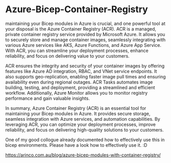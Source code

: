 # Azure-Bicep-Container-Registry

maintaining your Bicep modules in Azure is crucial, and one powerful tool at your disposal is the Azure Container Registry (ACR). ACR is a managed, private container registry service provided by Microsoft Azure. It allows you to securely store and manage container images, seamlessly integrating with various Azure services like AKS, Azure Functions, and Azure App Service. With ACR, you can streamline your deployment processes, enhance reliability, and focus on delivering value to your customers.

ACR ensures the integrity and security of your container images by offering features like Azure AD integration, RBAC, and VNet service endpoints. It also supports geo-replication, enabling faster image pull times and ensuring availability even during regional outages. ACR Tasks automates image building, testing, and deployment, providing a streamlined and efficient workflow. Additionally, Azure Monitor allows you to monitor registry performance and gain valuable insights.

In summary, Azure Container Registry (ACR) is an essential tool for maintaining your Bicep modules in Azure. It provides secure storage, seamless integration with Azure services, and automation capabilities. By leveraging ACR, you can optimize your deployment processes, improve reliability, and focus on delivering high-quality solutions to your customers.

One of my good collogue already documented how to effectively use this in bicep environments. Please have a look how to effectively use it. :D

https://arinco.com.au/blog/azure-bicep-modules-with-container-registry/

